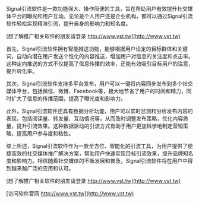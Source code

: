 Signal引流软件是一款功能强大、操作简便的工具，旨在帮助用户有效提升社交媒体平台的曝光和用户互动。无论是个人用户还是企业机构，都可以通过Signal引流软件轻松实现精准引流，提升自身的影响力和知名度。

[想了解推广相关软件的朋友请登录 http://www.vst.tw](http://www.vst.tw)

首先，Signal引流软件拥有智能推送功能，能够根据用户设定的目标群体和关键词，自动向潜在用户发送个性化的内容推送，增加用户对信息的关注度和点击率。这种定向推送的方式不仅提高了信息传播的效率，还能有效吸引目标用户的注意，提升转化率。

其次，Signal引流软件支持多平台发布，用户可以一键将内容同步发布到多个社交媒体平台，包括微信、微博、Facebook等，极大地节省了用户的时间和精力，同时扩大了信息的传播范围，提高了曝光度和影响力。

此外，Signal引流软件还具有数据分析功能，用户可以实时监测和分析发布内容的表现，包括阅读量、转发量、互动情况等，从而及时调整发布策略，优化内容质量，提升引流效果。这种数据驱动的引流方式有助于用户更加科学地制定营销策略，提高用户参与度和粘性。

综上所述，Signal引流软件作为一款全方位、智能化的引流工具，为用户提供了便捷高效的社交媒体推广解决方案，帮助用户快速实现目标引流效果，提升品牌知名度和影响力。相信随着社交媒体的不断发展和普及，Signal引流软件将在用户中得到越来越广泛的应用和认可。

[想了解推广相关软件的朋友请登录 http://www.vst.tw](http://www.vst.tw)


[访问软件官网 http://www.vst.tw](http://www.vst.tw)
